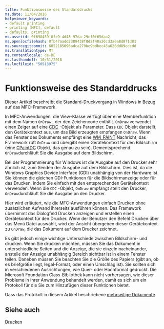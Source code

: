 ```yaml
---
title: Funktionsweise des Standarddrucks
ms.date: 11/04/2016
helpviewer_keywords:
- default printing
- printing [MFC], default
- defaults, printing
ms.assetid: 0f698459-0fc9-4d43-97da-29cf0f65daa2
ms.openlocfilehash: 8fb47aadd2389438f8d2f48a26cd3aea8d871d81
ms.sourcegitcommit: 6052185696adca270bc9bdbec45a626dd89cdcdd
ms.translationtype: MT
ms.contentlocale: de-DE
ms.lasthandoff: 10/31/2018
ms.locfileid: "50518975"
---
```

# <a name="how-default-printing-is-done"></a>Funktionsweise des Standarddrucks

Dieser Artikel beschreibt die Standard-Druckvorgang in Windows in Bezug auf das MFC-Framework.

In MFC-Anwendungen, die View-Klasse verfügt über eine Memberfunktion mit dem Namen `OnDraw` , der den Zeichencode enthält. `OnDraw` verwendet einen Zeiger auf eine [CDC](../mfc/reference/cdc-class.md) -Objekt als Parameter. Dass `CDC` Objekt darstellt, den Gerätekontext aus, um das Bild erzeugten empfangen `OnDraw`. Wenn das Fenster des Dokuments empfängt eine [WM_PAINT](/windows/desktop/gdi/wm-paint) Nachricht, das Framework ruft `OnDraw` und übergibt einen Gerätekontext für den Bildschirm (eine [CPaintDC](../mfc/reference/cpaintdc-class.md) Objekt, das genau zu sein). Dementsprechend `OnDraw`durchläuft Sie die Ausgabe auf dem Bildschirm.

Bei der Programmierung für Windows ist die Ausgabe auf den Drucker sehr ähnlich ist, zum Senden der Ausgabe auf dem Bildschirm. Dies ist, da die Windows Graphics Device Interface (GDI) unabhängig von der Hardware ist. Sie können die gleichen GDI-Funktionen für die Bildschirmanzeige oder für das Drucken, indem Sie einfach mit den entsprechenden Gerätekontext verwenden. Wenn die `CDC` -Objekt, `OnDraw` empfängt stellt den Drucker, `OnDraw`durchläuft Sie die Ausgabe an den Drucker.

Hier wird erläutert, wie die MFC-Anwendungen einfach Drucken ohne zusätzlichen Aufwand ihrerseits ausführen können. Das Framework übernimmt das Dialogfeld Drucken anzeigen und erstellen einen Gerätekontext für den Drucker. Wenn der Benutzer den Befehl Drucken über das Menü Datei auswählt, wird der Ansicht übergeben dieser Gerätekontext zu `OnDraw`, die das Dokument auf dem Drucker zeichnet.

Es gibt jedoch einige wichtige Unterschiede zwischen Bildschirm- und drucken. Wenn Sie drucken möchten, müssen Sie das Dokument in unterschiedliche Seiten und die Anzeige, die sie einzeln nacheinander, anstelle der Anzeige unabhängig Bereich sichtbar ist in einem Fenster teilen. Daneben müssen Sie beachten Sie die Größe des Papiers (gibt an, ob es briefgröße liegt, legal-Format, oder einen Umschlag ist). Sie sollten sich in verschiedenen Ausrichtungen, wie Quer- oder Hochformat gedruckt. Die Microsoft Foundation Class-Bibliothek kann nicht vorhersagen, wie dieser Probleme in Ihrer Anwendung behandelt werden, damit es sich um ein Protokoll für die Sie zum Hinzufügen dieser Funktionen bietet.

Dass das Protokoll in diesem Artikel beschriebene [mehrseitige Dokumente](../mfc/multipage-documents.md).

## <a name="see-also"></a>Siehe auch

[Drucken](../mfc/printing.md)

